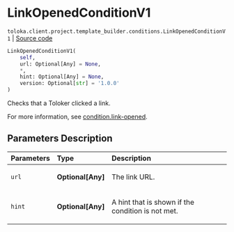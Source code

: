 # LinkOpenedConditionV1
`toloka.client.project.template_builder.conditions.LinkOpenedConditionV1` | [Source code](https://github.com/Toloka/toloka-kit/blob/v1.2.2/src/client/project/template_builder/conditions.py#L145)

```python
LinkOpenedConditionV1(
    self,
    url: Optional[Any] = None,
    *,
    hint: Optional[Any] = None,
    version: Optional[str] = '1.0.0'
)
```

Checks that a Toloker clicked a link.


For more information, see [condition.link-opened](https://toloka.ai/docs/template-builder/reference/condition.link-opened).

## Parameters Description

| Parameters | Type | Description |
| :----------| :----| :-----------|
`url`|**Optional\[Any\]**|<p>The link URL.</p>
`hint`|**Optional\[Any\]**|<p>A hint that is shown if the condition is not met.</p>
